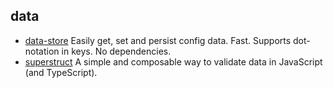 ## data

- [data-store](https://github.com/jonschlinkert/data-store) Easily get, set and persist config data. Fast. Supports dot-notation in keys. No dependencies.
- [superstruct](https://github.com/ianstormtaylor/superstruct) A simple and composable way to validate data in JavaScript (and TypeScript).